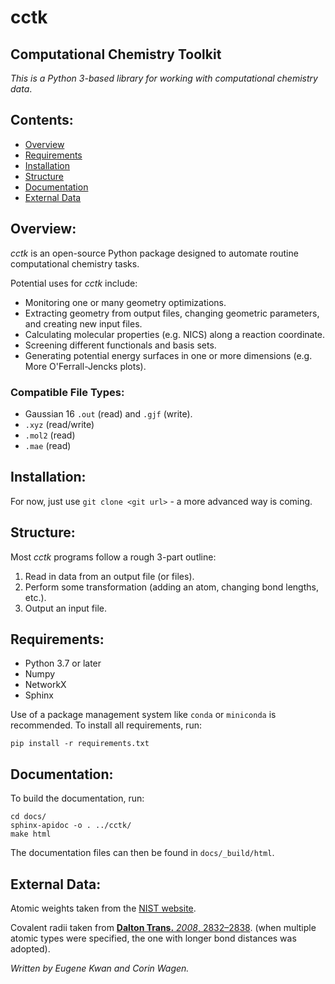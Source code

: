 # cctk
## Computational Chemistry Toolkit

*This is a Python 3-based library for working with computational chemistry data*.

## Contents: 
 - [Overview](#overview) 
 - [Requirements](#requirements)
 - [Installation](#installation)
 - [Structure](#structure)
 - [Documentation](#requirements)
 - [External Data](#external-data)

## Overview:

*cctk* is an open-source Python package designed to automate routine computational chemistry tasks. 

Potential uses for *cctk* include: 
 - Monitoring one or many geometry optimizations. 
 - Extracting geometry from output files, changing geometric parameters, and creating new input files. 
 - Calculating molecular properties (e.g. NICS) along a reaction coordinate. 
 - Screening different functionals and basis sets. 
 - Generating potential energy surfaces in one or more dimensions (e.g. More O'Ferrall-Jencks plots). 
 
### Compatible File Types:
 - Gaussian 16 `.out` (read) and `.gjf` (write).
 - `.xyz` (read/write)
 - `.mol2` (read)
 - `.mae` (read)

## Installation:

For now, just use `git clone <git url>` - a more advanced way is coming.

## Structure: 

Most *cctk* programs follow a rough 3-part outline: 

1. Read in data from an output file (or files). 
1. Perform some transformation (adding an atom, changing bond lengths, etc.). 
1. Output an input file. 

## Requirements:
* Python 3.7 or later
* Numpy
* NetworkX
* Sphinx

Use of a package management system like `conda` or `miniconda` is recommended. To install all requirements, run:

```
pip install -r requirements.txt
```

## Documentation:

To build the documentation, run: 

```
cd docs/
sphinx-apidoc -o . ../cctk/
make html
```

The documentation files can then be found in `docs/_build/html`.

## External Data:

Atomic weights taken from the [NIST website](https://physics.nist.gov/cgi-bin/Compositions/stand_alone.pl?ele=&all=all&ascii=ascii2&isotype=some). 

Covalent radii taken from [**Dalton Trans.** *2008*, 2832&ndash;2838](https://pubs.rsc.org/en/content/articlelanding/2008/dt/b801115j#!divAbstract). (when multiple atomic types were specified, the one with longer bond distances was adopted).

*Written by Eugene Kwan and Corin Wagen.*
